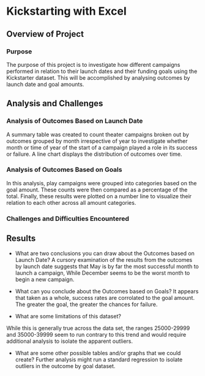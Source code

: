 # Kickstarting with Excel

## Overview of Project

### Purpose
The purpose of this project is to investigate how different campaigns performed in relation to their launch dates and their funding goals using the Kickstarter dataset. This will be accomplished by analysing outcomes by launch date and goal amounts.


## Analysis and Challenges

### Analysis of Outcomes Based on Launch Date

A summary table was created to count theater campaigns broken out by outcomes grouped by month irrespective of year to investigate whether month or time of year of the start of a campaign played a role in its success or failure.  A line chart displays the distribution of outcomes over time.

### Analysis of Outcomes Based on Goals

In this analysis, play campaigns were grouped into categories based on the goal amount.  These counts were then compared as a percentage of the total.  Finally, these results were plotted on a number line to visualize their relation to each other across all amount categories.

### Challenges and Difficulties Encountered

## Results

- What are two conclusions you can draw about the Outcomes based on Launch Date?
A cursory examination of the results from the outcomes by launch date suggests that May is by far the most successful month to launch a campaign, While December seems to be the worst month to begin a new campaign.

- What can you conclude about the Outcomes based on Goals?
It appears that taken as a whole, success rates are corrolated to the goal amount.  The greater the goal, the greater the chances for failure.

- What are some limitations of this dataset?

While this is generally true across the data set, the ranges 25000-29999 and 35000-39999 seem to run contrary to this trend and would require additional analysis to isolate the apparent outliers.

- What are some other possible tables and/or graphs that we could create?
Further analysis might run a standard regression to isolate outliers in the outcome by goal dataset.